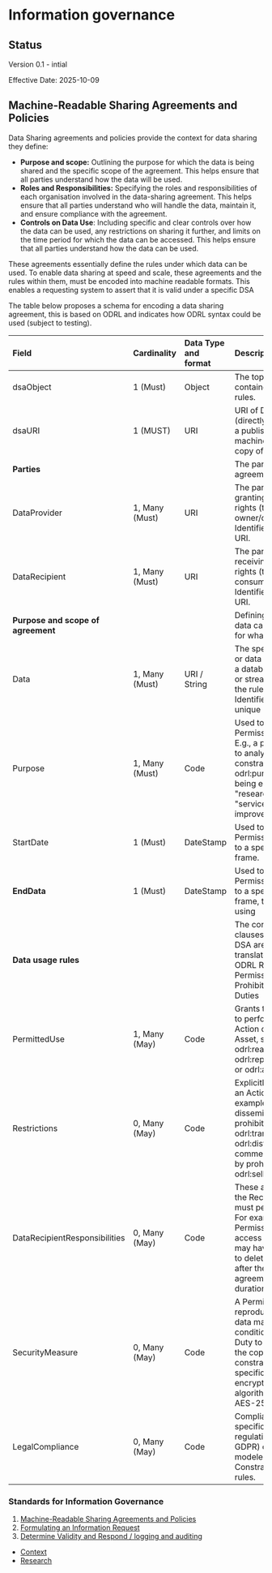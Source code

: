 # Information governance

## Status

Version 0.1 - intial

Effective Date: 2025-10-09
## Machine-Readable Sharing Agreements and Policies

Data Sharing agreements and policies provide the context for data sharing they define:

* **Purpose and scope:** Outlining the purpose for which the data is being shared and the specific scope of the agreement. This helps ensure that all parties understand how the data will be used.  
* **Roles and Responsibilities:** Specifying the roles and responsibilities of each organisation involved in the data-sharing agreement. This helps ensure that all parties understand who will handle the data, maintain it, and ensure compliance with the agreement.  
* **Controls on Data Use**: Including specific and clear controls over how the data can be used, any restrictions on sharing it further, and limits on the time period for which the data can be accessed. This helps ensure that all parties understand how the data can be used.

These agreements essentially define the rules under which data can be used. To enable data sharing at speed and scale, these agreements and the rules within them, must be encoded into machine readable formats. This enables a requesting system to assert that it is valid under a specific DSA 

The table below proposes a schema for encoding a data sharing agreement, this is based on ODRL and indicates how ODRL syntax could be used (subject to testing).

| Field | Cardinality | Data Type and format | Description | ODRL mapping |
| :---- | :---- | :---- | :---- | :---- |
| dsaObject | 1 (Must) | Object | The top-level container for all rules. | odrl:Agreement Policy |
| dsaURI | 1 (MUST) | URI | URI of DSA (directly linking to a published machine readable copy of the DSA) |  |
| **Parties** |  |  | The parties to the agreement. |  |
| DataProvider | 1, Many (Must) | URI | The party granting the rights (the data owner/controller). Identified by a URI. | odrl:Assigner |
| DataRecipient | 1, Many (Must) | URI | The party receiving the rights (the data consumer). Identified by a URI. | odrl:Assignee |
| **Purpose and scope of agreement** |  |  | Defining what data can be used for what purpose. |  |
| Data | 1, Many (Must) | URI / String | The specific data or data set (e.g., a database, file, or stream) that the rules apply to. Identified by a unique URI. | odrl:Target (Asset) |
| Purpose | 1, Many (Must) | Code | Used to limit Permission rules. E.g., a permission to analyse is constrained by odrl:purpose being equal to "research" or "service improvement". | odrl:Constraint on odrl:purpose |
| StartDate | 1 (Must) | DateStamp | Used to limit Permission rules to a specific time frame. | odrl:dateTime |
| **EndData** | 1 (Must) | DateStamp | Used to limit Permission rules to a specific time frame, typically using  | odrl:until |
| **Data usage rules** |  |  | The core usage clauses of the DSA are directly translated into ODRL Rules: Permissions, Prohibitions, and Duties |  |
| PermittedUse  | 1, Many (May) | Code | Grants the right to perform an Action on the Asset, such as odrl:read, odrl:reproduce, or odrl:analyze. | odrl:Permission	  |
| Restrictions | 0, Many (May) | Code | Explicitly forbids an Action For example blocking dissemination by prohibiting odrl:transfer or odrl:distribute. Or commercial use by prohibiting odrl:sell | odrl:Prohibition	  |
| DataRecipientResponsibilities  | 0, Many (May) | Code | These are actions the Recipient must perform. For example, the Permission to access the data may have a Duty to delete the data after the agreement duration. | odrl:Duty	  |
| SecurityMeasure | 0, Many (May) | Code | A Permission to reproduce the data may be conditioned on a Duty to encrypt the copies, constrained by specific encryption algorithms (e.g., AES-256) | odrl:Duty \+ Constraint |
| LegalCompliance  | 0, Many (May) | Code | Compliance with specific regulations (e.g., GDPR) can be modeled as a Constraint on all rules. | odrl:Constraint |

### Standards for Information Governance

1. [Machine-Readable Sharing Agreements and Policies](dsa.md)
2. [Formulating an Information Request](request.md)
3. [Determine Validity and Respond / logging and auditing](decide&log.md)
* [Context](context.md)
* [Research](README.md)
